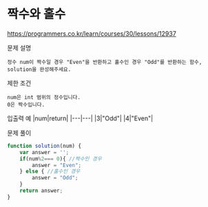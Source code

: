 # 짝수와 홀수
https://programmers.co.kr/learn/courses/30/lessons/12937

문제 설명
```
정수 num이 짝수일 경우 "Even"을 반환하고 홀수인 경우 "Odd"를 반환하는 함수, solution을 완성해주세요.
```
제한 조건
```
num은 int 범위의 정수입니다.
0은 짝수입니다.
```

입출력 예
|num|return|
|---|---|
|3|"Odd"|
|4|"Even"|

문제 풀이
```javascript
function solution(num) {
    var answer = '';
    if(num%2=== 0){ //짝수인 경우
        answer = "Even";
    } else { //홀수인 경우
        answer = "Odd";
    }
    return answer;
}
```